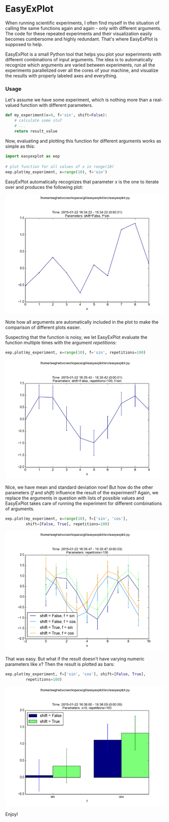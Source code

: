 # EasyExPlot #

When running scientific experiments, I often find myself in the situation of calling the same functions again and again - only with different arguments. The code for these repeated experiments and their visualization easily becomes cumbersome and highly redundant. That's where EasyExPlot is supposed to help.

EasyExPlot is a small Python tool that helps you plot your experiments with different combinations of input arguments. The idea is to automatically recognize which arguments are varied between experiments, run all the experiments parallelized over all the cores of your machine, and visualize the results with properly labeled axes and everything.

### Usage ###

Let's assume we have some experiment, which is nothing more than a real-valued function with different parameters.


```python
def my_experiment(x=0, f='sin', shift=False):
    # calculate some stuf
    # ...
    return result_value
```

Now, evaluating and plotting this function for different arguments works as simple as this:

```python
import easyexplot as eep

# plot function for all values of x in range(10)
eep.plot(my_experiment, x=range(10), f='sin')
```

EasyExPlot automatically recognizes that parameter *x* is the one to iterate over and produces the following plot:

<img src="https://raw.githubusercontent.com/bjoernwe/easyexplot/master/README/20150122_163422_00.png" width="640px">

Note how all arguments are automatically included in the plot to make the comparison of different plots easier.

Suspecting that the function is noisy, we let EasyExPlot evaluate the function multiple times with the argument *repetitions*:

```python
eep.plot(my_experiment, x=range(10), f='sin', repetitions=100)
```

<img src="https://raw.githubusercontent.com/bjoernwe/easyexplot/master/README/20150122_163542_00.png" width="640px">

Nice, we have mean and standard deviation now! But how do the other parameters (*f* and *shift*) influence the result of the experiment? Again, we replace the arguments in question with lists of possible values and EasyExPlot takes care of running the experiment for different combinations of arguments.

```python
eep.plot(my_experiment, x=range(10), f=['sin', 'cos'], 
         shift=[False, True], repetitions=100)
```

<img src="https://raw.githubusercontent.com/bjoernwe/easyexplot/master/README/20150122_163547_00.png" width="640px">

That was easy. But what if the result doesn't have varying numeric parameters like *x*? Then the result is plotted as bars:

```python
eep.plot(my_experiment, f=['sin', 'cos'], shift=[False, True], 
         repetitions=100)
```

<img src="https://raw.githubusercontent.com/bjoernwe/easyexplot/master/README/20150122_163600_00.png" width="640px">

Enjoy!
